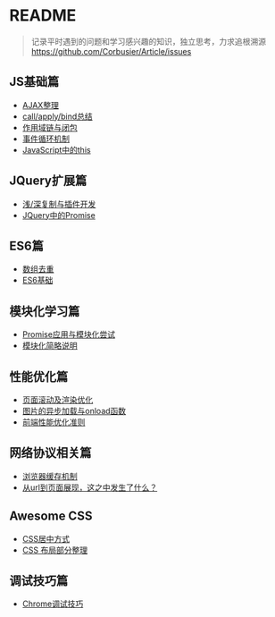 ﻿# README

> 记录平时遇到的问题和学习感兴趣的知识，独立思考，力求追根溯源    https://github.com/Corbusier/Article/issues

##  JS基础篇

 - [AJAX整理](https://github.com/Corbusier/Article/issues/1)
 - [call/apply/bind总结](https://github.com/Corbusier/Article/issues/5)
 - [作用域链与闭包](https://github.com/Corbusier/Article/issues/6)
 - [事件循环机制](https://github.com/Corbusier/Article/issues/11)
 - [JavaScript中的this](https://github.com/Corbusier/Article/issues/16)

##  JQuery扩展篇

 - [浅/深复制与插件开发](https://github.com/Corbusier/Article/issues/9)
 - [JQuery中的Promise](https://github.com/Corbusier/Article/issues/15)

## ES6篇

 - [数组去重](https://github.com/Corbusier/Article/issues/7)
 - [ES6基础](https://github.com/Corbusier/Article/issues/3)

## 模块化学习篇

 - [Promise应用与模块化尝试](https://github.com/Corbusier/Article/issues/4)
 - [模块化简略说明](https://github.com/Corbusier/Article/issues/14)
 
## 性能优化篇
 - [页面滚动及渲染优化](https://github.com/Corbusier/Article/issues/10)
 - [图片的异步加载与onload函数](https://github.com/Corbusier/Article/issues/13)
 - [前端性能优化准则](https://github.com/Corbusier/Article/issues/18)

## 网络协议相关篇

 - [浏览器缓存机制](https://github.com/Corbusier/Article/issues/8)
 - [从url到页面展现，这之中发生了什么？](https://github.com/Corbusier/Article/issues/17)

## Awesome CSS
 - [CSS居中方式](https://github.com/Corbusier/Article/issues/2)
 - [CSS 布局部分整理](https://github.com/Corbusier/Article/issues/19)
 
## 调试技巧篇
 - [Chrome调试技巧](https://github.com/Corbusier/Article/issues/12)
